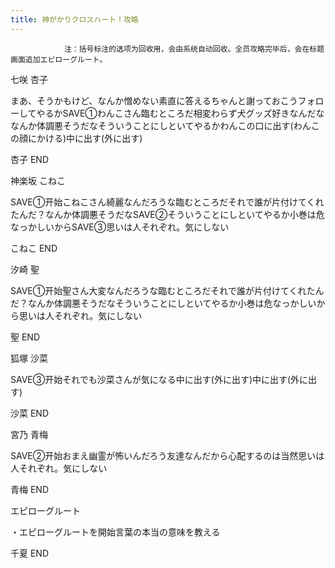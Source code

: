 ```yaml
---
title: 神がかりクロスハート！攻略
---
```


                注：括号标注的选项为回收用，会由系统自动回收。全员攻略完毕后，会在标题画面追加エピローグルート。

七咲 杏子

まあ、そうかもけど、なんか憎めない素直に答えるちゃんと謝っておこうフォローしてやるかSAVE①わんこさん臨むところだ相変わらず犬グッズ好きなんだななんか体調悪そうだなそういうことにしといてやるかわんこの口に出す(わんこの顔にかける)中に出す(外に出す)

杏子 END

神楽坂 こねこ

SAVE①开始こねこさん綺麗なんだろうな臨むところだそれで誰が片付けてくれたんだ？なんか体調悪そうだなSAVE②そういうことにしといてやるか小巻は危なっかしいからSAVE③思いは人それぞれ。気にしない

こねこ END

汐崎 聖

SAVE①开始聖さん大変なんだろうな臨むところだそれで誰が片付けてくれたんだ？なんか体調悪そうだなそういうことにしといてやるか小巻は危なっかしいから思いは人それぞれ。気にしない

聖 END

狐塚 沙菜

SAVE③开始それでも沙菜さんが気になる中に出す(外に出す)中に出す(外に出す)

沙菜 END

宮乃 青梅

SAVE②开始おまえ幽霊が怖いんだろう友達なんだから心配するのは当然思いは人それぞれ。気にしない

青梅 END

エピローグルート

・エピローグルートを開始言葉の本当の意味を教える

千夏 END
              
